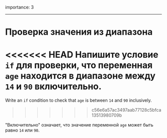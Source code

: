 importance: 3

---

# Проверка значения из диапазона

<<<<<<< HEAD
Напишите условие `if` для проверки, что переменная `age` находится в диапазоне между `14` и `90` включительно.
=======
Write an `if` condition to check that `age` is between `14` and `90` inclusively.
>>>>>>> c56e6a57ac3497aab77128c5bfca13513980709b

"Включительно" означает, что значение переменной `age` может быть равно `14` или `90`.
